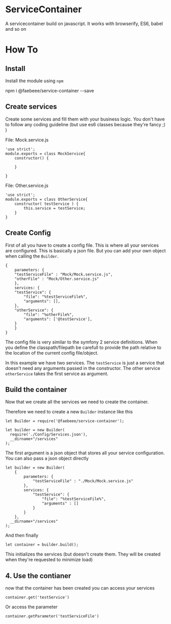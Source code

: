 # ServiceContainer

A servicecontainer build on javascript. It works with browserify, ES6, babel and so on

# How To
## Install 
  Install the module using `npm`

  npm i @faebeee/service-container --save

## Create services
Create some services and fill them with your business logic. 
You don't have to follow any coding guideline (but use es6 classes because they're fancy ;) )

File: Mock.service.js

    'use strict';
    module.exports = class MockService{
        constructor() {
            
        }

    }

File: Other.service.js

    'use strict';
    module.exports = class OtherService{
        constructor( testService ) {
            this.service = testService;
        }
    }

## Create Config
First of all you have to create a config file.
This is where all your services are configured.
This is basically a json file. But you can add your own object
when calling the `Builder`.

    {
        parameters: {
        "testServiceFile" : "Mock/Mock.service.js",
        "otherFile" : "Mock/Other.service.js"
        },
        services: {
        "testService": {
            "file": "%testServiceFile%",
            "arguments": [],
        },
        "otherService": {
            "file": "%otherFile%",
            "arguments": ['@testService'],
        }
        }
    }

The config file is very similar to the symfony 2 service definitions.
When you define the classpath/filepath be carefull to provide the path relative 
to the location of the current config file/object.

In this example we have two services. The `testService` is just a service that doesn't need
any arguments passed in the constructor.
The other service `otherService` takes the first service as argument.

## Build the container
Now that we create all the services we need to create the container.

Therefore we need to create a new `Builder` instance like this

    let Builder = require('@faebeee/service-container');

    let builder = new Builder(
      require('./Config/Services.json'),
      __dirname+"/services"
    );

The first argument is a json object that stores all your service configuration. 
You can also pass a json object directly

    let builder = new Builder(
        {
            parameters: {
                "testServiceFile" : "./Mock/Mock.service.js"
            },
            services: {
                "testService": {
                    "file": "%testServiceFile%",
                    "arguments" : []
                }
            }
        },
      __dirname+"/services"        
    );

And then finally

    let container = builder.build();

This initializes the services (but doesn't create them. They will be created when they're requested to minimize load)

## 4. Use the contianer
now that the container has been created you can access your services

    container.get('testService')

Or access the parameter

    container.getParameter('testServiceFile')
    